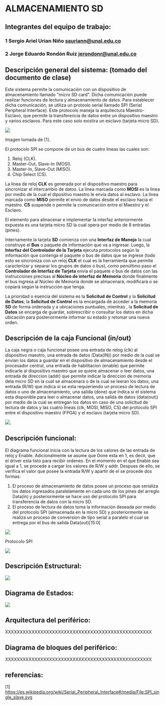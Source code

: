# ALMACENAMIENTO SD

## Integrantes del equipo de trabajo:

### 1 Sergio Ariel Urian Niño sauriann@unal.edu.co

### 2 Jorge Eduardo Rondón Ruiz jerondonr@unal.edu.co


## Descripción general del sistema: (tomado del documento de clase)

Este sistema permite la comunicación con un dispositivo de almacenamiento llamado "micro SD card". Dicha comunicación puede realizar funciones de lectura y almacenamiento de datos. Para establecer dicha comunicación, se utiliza un protoolo serial llamado SPI (Serial Peripheral Interface). Este protocolo maneja la arquitectura Maestro-Esclavo, que permite la transferencia de datos entre un dispositivo maestro y varios esclavos. Para este caso solo existira un esclavo (tarjeta micro SD).

![](https://github.com/Fabeltranm/FPGA-Game-D1/blob/master/HW/RTL/05MicroSD/Version_01/03%20document/ProtocoloSPI.png)

Imagen tomada de [1].

El protocolo SPI se compone de un bus de cuatro lineas las cuales son:

1. Reloj (CLK).
2. Master-Out, Slave-In (MOSI). 
3. Master-In, Slave-Out (MISO).
4. Chip Select (CS).

La linea de reloj **CLK** es generada por el dispositivo maestro para sincronizar el intercambio de datos. La linea marcada como **MOSI** es la linea por medio de la cual el dipositivo maestro le envia datos al esclavo. La linea marcada como **MISO** permite el envio de datos desde el esclavo hacia el maestro. **CS** suspende o permite la comunicación entre el Maestro y el Esclavo.

El elemento para almacenar e implementar la interfaz anteriormente expuesta es una tarjeta micro SD la cual opera por medio de  8 entradas (pines).

Internamente la tarjeta **SD** comienza con una **Interfaz de Manejo** la cual construye el **Bus** o paquete de información que va a ingresar. Luego, la **Interfaz del Controlador de la Tarjeta** ejecuta protocolos según la información que contenga el paquete o bus de datos que se ingrese (todo esto se sincroniza con un reloj **CLK** el cual es la herramienta que permite caracterizar y separar los grupos de datos o bus), como penúltimo paso el **Controlador de Interfaz de Tarjeta** envía el paquete o bus de datos con las instrucciones precisas al **Núcleo de interfaz de Memoria** donde finalmente el bus ingresa al Núcleo de Memoria donde se almacenará, modificará o se copiará según la instrucción que tenga.

La prioridad o esencia del sistema es la **Solicitud de Control** y la **Solicitud de Datos**; la **Solicitud de Control** es la encargada de acceder a la memoria **SD** de forma ordenada y a ubicaciones puntuales, mientras , la **Solicitud de Datos** se encarga de guardar, sobrescribir o consultar los datos en dicha ubicación para posteriormente informar su estado y retomar una nueva orden.
## Descripción de la caja Funcional  (in/out)
La caja negra o caja funcional posee una entrada de relog (clk) al dispositivo maestro, una entrada de datos (Data(IN)) por medio de la cual se envian los datos a guardar en el dispositivo de almacenamiento desde el procesador central, una entrada de habilitacion (enable) que permite indicarle al dispositivo maestro que se quiere almacenar o leer datos, una entrada de direccion (addr) que permite indicar la direccion de memoria dela micro SD en la cual se almacenara o de la cual se leeran los datos, una entrada (R/W) que indica si se esta requieriendo un proceso de lectura de datos o uno de almacenamiento, una salida (done) que indica si el sistema esta disponible para leer o almacenar datos, una salida de datos (data(out)) por medio de la cual se entregan los datos en caso de una solicitud de lectura de datos y las cuatro lineas (clk, MOSI, MISO, CS) del protocolo SPI entre el dispositivo maestro (FPGA) y el esclavo (tarjeta micro SD).


![](https://github.com/Fabeltranm/FPGA-Game-D1/blob/master/HW/RTL/05MicroSD/Version_01/03%20document/Cajafuncional2.png).


## Descripción funcional:

El diagrama funcional inicia con la lectura de los valores de las entrada de reloj y Enable. Adicionalmente se asume que Done esta en 1, es decir, que el driver esta listo para recibir ordenes. En el momento en el que Enable sea igual a 1, se procede a cargar los valores de R/W y addr. Despues de ello, se verifica el valor que posee la entrada R/W y apartir de el se procede dos formas:

  1. El proceso de almacenamiento de datos posee un proceso que serializa los datos ingresados paralelamente en cada uno de los pines del arreglo Data(in) y posteriormente se hace uso del protocolo SPI para transferencia de datos con la micro SD.
  2. El proceso de lectura de datos toma la información deseada por medio del protocolo SPI (almacenada en la micro SD) y posteriormente se realiza un proceso de conversion de tipo serial a paralelo el cual se entrega por el bus de salida Data(out)[15:0]
  
 
![](https://github.com/Fabeltranm/FPGA-Game-D1/blob/master/HW/RTL/05MicroSD/Version_01/03%20document/Diagramfuncional.png)

Protocolo SPI

![](https://github.com/Fabeltranm/FPGA-Game-D1/blob/master/HW/RTL/05MicroSD/Version_01/03%20document/funcional.png)

## Descripción Estructural:

![](https://github.com/Fabeltranm/FPGA-Game-D1/blob/master/HW/RTL/05MicroSD/Version_01/03%20document/DiagramaEstructural.png)

## Diagrama de Estados:

![](https://github.com/Fabeltranm/FPGA-Game-D1/blob/master/HW/RTL/05MicroSD/Version_01/03%20document/DiagramadeEstados.png)

## Arquitectura del periférico:

XXXXXXXXXXXXXXXXXXXXXXXXXXXXXXXXXXXXXXXXXXXXXXXXXX

## Diagrama de bloques del periférico:

XXXXXXXXXXXXXXXXXXXXXXXXXXXXXXXXXXXXXXXXXXXXXXXXXX

## referencias:

[1] https://es.wikipedia.org/wiki/Serial_Peripheral_Interface#/media/File:SPI_single_slave.svg

